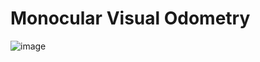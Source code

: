# Monocular Visual Odometry

![image](https://github.com/ruoyu7/ryl/blob/master/5661576982473_.pic.jpg)
